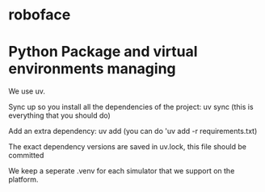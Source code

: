 # roboface

# Python Package and virtual environments managing
We use uv.

Sync up so you install all the dependencies of the project: uv sync (this is everything that you should do)

Add an extra dependency: uv add (you can do 'uv add -r requirements.txt)

The exact dependency versions are saved in uv.lock, this file should be committed

We keep a seperate .venv for each simulator that we support on the platform.
